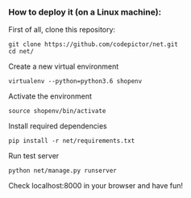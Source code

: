 ### How to deploy it (on a Linux machine):

First of all, clone this repository:

    git clone https://github.com/codepictor/net.git
    cd net/

Create a new virtual environment

    virtualenv --python=python3.6 shopenv

Activate the environment

    source shopenv/bin/activate

Install required dependencies

    pip install -r net/requirements.txt

Run test server

    python net/manage.py runserver

Check localhost:8000 in your browser and have fun!

